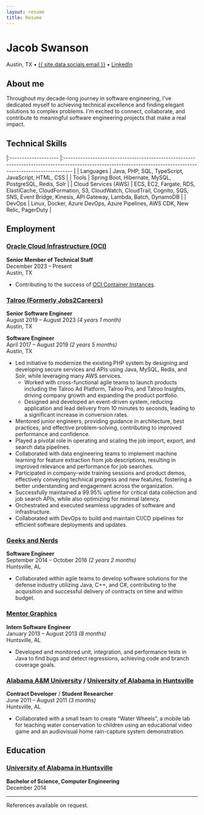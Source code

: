 ```yaml
---
layout: resume
title: Resume
---
```


<h1 class="text-center">Jacob Swanson</h1>

<p class="text-center">
Austin, TX • <a href="{{ site.data.socials.email_url }}">{{ site.data.socials.email }}</a> • <a href="{{ site.data.socials.linkedin_url }}">LinkedIn</a>
</p>

## About me

Throughout my decade-long journey in software engineering, I've dedicated myself to achieving technical excellence and finding elegant solutions to complex problems. 
I'm excited to connect, collaborate, and contribute to meaningful software engineering projects that make a real impact.

## Technical Skills

|:-------------------- |:--------------------------------------------------------------------------------------------------------------------------------------------------------------- |
| Languages            | Java, PHP, SQL, TypeScript, JavaScript, HTML, CSS                                                                                                               |
| Tools                | Spring Boot, Hibernate, MySQL, PostgreSQL, Redis, Solr                                                                                                          |
| Cloud Services (AWS) | ECS, EC2, Fargate, RDS, ElastiCache, CloudFormation, S3, CloudWatch, CloudTrail, Cognito, SQS, SNS, Event Bridge, Kinesis, API Gateway, Lambda, Batch, DynamoDB |
| DevOps               | Linux, Docker, Azure DevOps, Azure Pipelines, AWS CDK, New Relic, PagerDuty                                                                                     |

## Employment

### [Oracle Cloud Infrastructure (OCI)](https://www.oracle.com/cloud/)

**Senior Member of Technical Staff**<br/>
December 2023 – Present<br/>
Austin, TX

* Contributing to the success of [OCI Container Instances](https://www.oracle.com/cloud/cloud-native/container-instances/).

### [Talroo (Formerly Jobs2Careers)](https://www.talroo.com/)

**Senior Software Engineer**<br/>
August 2019 – August 2023 _(4 years 1 month)_<br/>
Austin, TX

**Software Engineer**<br/>
April 2017 – August 2019 _(2 years 5 months)_<br/>
Austin, TX

* Led initiative to modernize the existing PHP system by designing and developing secure services and APIs using Java, MySQL, Redis, and Solr, while leveraging many AWS services.
  * Worked with cross-functional agile teams to launch products including the Talroo Ad Platform, Talroo Pro, and Talroo Insights, driving company growth and expanding the product portfolio.
  * Designed and developed an event-driven system, reducing application and lead delivery from 10 minutes to seconds, leading to a significant increase in conversion rates.
* Mentored junior engineers, providing guidance in architecture, best practices, and effective problem-solving, contributing to improved performance and confidence.
* Played a pivotal role in operating and scaling the job import, export, and search data pipelines.
* Collaborated with data engineering teams to implement machine learning for feature extraction from job descriptions, resulting in improved relevance and performance for job searches.
* Participated in company-wide training sessions and product demos, effectively conveying technical progress and new features, fostering a better understanding and engagement across the organization.
* Successfully maintained a 99.95% uptime for critical data collection and job search APIs, while also optimizing for minimal latency.
* Orchestrated and executed seamless upgrades of software and infrastructure.
* Collaborated with DevOps to build and maintain CI/CD pipelines for efficient software deployments and updates.

### [Geeks and Nerds](https://www.geeksandnerds.com/)

**Software Engineer**<br/>
September 2014 – October 2016 _(2 years 2 months)_<br/>
Huntsville, AL

* Collaborated within agile teams to develop software solutions for the defense industry utilizing Java, C++, and C#, contributing to the acquisition and successful delivery of contracts on time and within budget.

### [Mentor Graphics](https://www.mentor.com/)

**Intern Software Engineer**<br/>
January 2013 – August 2013 _(8 months)_<br/>
Huntsville, AL

* Developed and monitored unit, integration, and performance tests in Java to find bugs and detect regressions, achieving code and branch coverage goals.

### [Alabama A&M University](https://www.aamu.edu/) / [University of Alabama in Huntsville](https://www.uah.edu/)

**Contract Developer** / **Student Researcher**<br/>
June 2011 – August 2011 _(3 months)_<br/>
Huntsville, AL

* Collaborated with a small team to create “Water Wheels”, a mobile lab for teaching water conservation to children using an educational video game and an audiovisual home rain-capture system demonstration.

## Education

### [University of Alabama in Huntsville](https://www.uah.edu/)

**Bachelor of Science, Computer Engineering**<br/>
December 2014

---

References available on request.
